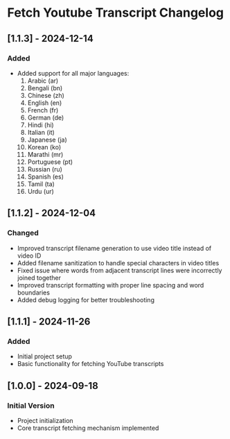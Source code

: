 # Fetch Youtube Transcript Changelog

## [1.1.3] - 2024-12-14

### Added

- Added support for all major languages:
  1. Arabic (ar)
  2. Bengali (bn)
  3. Chinese (zh)
  4. English (en)
  5. French (fr)
  6. German (de)
  7. Hindi (hi)
  8. Italian (it)
  9. Japanese (ja)
  10. Korean (ko)
  11. Marathi (mr)
  12. Portuguese (pt)
  13. Russian (ru)
  14. Spanish (es)
  15. Tamil (ta)
  16. Urdu (ur)


## [1.1.2] - 2024-12-04

### Changed

- Improved transcript filename generation to use video title instead of video ID
- Added filename sanitization to handle special characters in video titles
- Fixed issue where words from adjacent transcript lines were incorrectly joined together
- Improved transcript formatting with proper line spacing and word boundaries
- Added debug logging for better troubleshooting

## [1.1.1] - 2024-11-26

### Added

- Initial project setup
- Basic functionality for fetching YouTube transcripts

## [1.0.0] - 2024-09-18

### Initial Version

- Project initialization
- Core transcript fetching mechanism implemented
